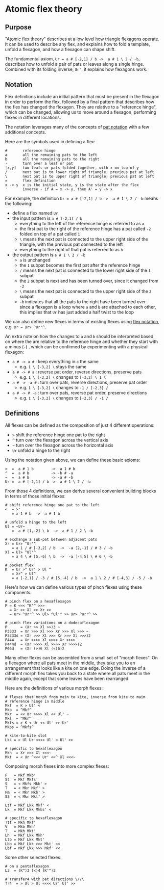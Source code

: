 # Atomic flex theory

## Purpose

"Atomic flex theory" describes at a low level how triangle flexagons operate.
It can be used to describe any flex, and explains how to fold a template, unfold a flexagon, and how a flexagon can shape shift.

The fundamental axiom, `Ur = a # [-2,1] / b ->  a # 1 \ 2 / -b`,
describes how to unfold a pair of pats or leaves along a single hinge.
Combined with its folding inverse, `Ur'`, it explains how flexagons work.

## Notation

Flex definitions include an initial pattern that must be present in the flexagon in order to perform the flex,
followed by a final pattern that describes how the flex has changed the flexagon.
They are relative to a "reference hinge", which can be changed,
allowing us to move around a flexagon, performing flexes in different locations.

The notation leverages many of the concepts of [pat notation](https://github.com/loki3/flexagonator/blob/master/docs/pat-notation.md)
with a few additional concepts.

Here are the symbols used in defining a flex:

```
#       reference hinge
a       all the remaining pats to the left
b       all the remaining pats to the right
-       turn over a leaf or pat
[x,y]   two leafs or pats folded together, with x on top of y
/       next pat is to lower right of triangle; previous pat at left
\       next pat is to upper right of triangle; previous pat at left
=       flex definition
x -> y  x is the initial state, y is the state after the flex
'       inverse - if A = x -> y, then A' = y -> x
```

For example, the definition `Ur = a # [-2,1] / b ->  a # 1 \ 2 / -b` means the following:

* define a flex named `Ur`
* the input pattern is `a # [-2,1] / b`
    * everything to the left of the reference hinge is referred to as `a`
    * the first pat to the right of the reference hinge has a pat called `-2` folded on top of a pat called `1`
    * `\` means the next pat is connected to the upper right side of the triangle, with the previous pat connected to the left
    * everything to the right of that pat is referred to as `b`
* the output pattern is `a # 1 \ 2 / -b`
    * `a` is unchanged
    * the `1` subpat becomes the first pat after the reference hinge
    * `/` means the next pat is connected to the lower right side of the `1` subpat
    * the `2` subpat is next and has been turned over, since it changed from `-2`
    * `\` means the next pat is connected to the upper right side of the `2` subpat
    * `-b` indicates that all the pats to the right have been turned over - since a flexagon is a loop where `a` and `b` are attached to each other, this implies that `Ur` has just added a half twist to the loop

We can also define new flexes in terms of existing flexes
using [flex notation](https://github.com/loki3/flexagonator/blob/master/docs/flex-notation.md),
e.g. `Xr = Ur> ^Ur'^`.

An extra note on how the changes to `a` and `b` should be interpreted based on where the are relative to the reference hinge and whether they start with a minus (`-`)
, which can be confirmed by experimenting with a physical flexagon:

* `a # -> a #` : keep everything in `a` the same
    * e.g. `1 \ [-3,2] \` stays the same
* `a # -> # a` : reverse pat order, reverse directions, preserve pats
    * e.g. `1 \ [-3,2] \` changes to `[-3,2] \ 1 \`
* `a # -> -a #` : turn over pats, reverse directions, preserve pat order
    * e.g. `1 \ [-3,2] \` changes to `-1 / [-2,3] /`
* `a # -> # -a` : turn over pats, reverse pat order, preserve directions
    * e.g. `1 \ [-3,2] \` changes to `[-2,3] / -1 /`

## Definitions

All flexes can be defined as the composition of just 4 different operations:

* `>`  shift the reference hinge one pat to the right
* `^`  turn over the flexagon across the vertical axis
* `~`  turn over the flexagon across the horizontal axis
* `Ur` unfold a hinge to the right

Using the notation given above, we can define these basic axioms:

```
>  =  a # 1 b        ->  a 1 # b
^  =  a # b          -> -b # -a
~  =  a # b          -> -a # -b
Ur =  a # [-2,1] / b ->  a # 1 \ 2 / -b
```

From those 4 definitions, we can derive several convenient building blocks in terms of those initial flexes:

```
# shift reference hinge one pat to the left
<  = >'
   = a 1 # b  ->  a # 1 b

# unfold a hinge to the left
Ul = ~Ur~
   =  a # [1,-2] \ b  ->  a # 1 / 2 \ -b

# exchange a sub-pat between adjacent pats
Xr = Ur> ^Ur'^
   = a 1 / # [-3,2] / b  ->  -a [2,-1] / # 3 / -b
Xl = Ul> ^Ul'^
   = a 4 \ # [5,-6] \ b  ->  -a [-4,5] \ # 6 \ -b

# pocket flex
K  = Ur >^ Ur' > Ul ^
   = Xr^ > Ul^
   = a [-2,1] / -3 / # [5,-4] / b  ->  a 1 \ 2 / # [-4,3] / -5 / -b
```

Here's how we can define various types of pinch flexes using these components:

```
# pinch flex on a hexaflexagon
P = K <<< ^K'^ >>>
  = Xr >> Xl >> Xr >>
  = Ur> ^Ur'^ >> Ul> ^Ul'^ >> Ur> ^Ur'^ >>

# pinch flex variations on a dodecaflexagon
P      = (Xr >> Xl >>)3 ~
P3333  = Xr >>> Xl >>> Xr >>> Xl >>> ~
P3333d = (Xr >>> Xl >>> Xr >>> Xl >>>)2
P444   = Xr >>>> Xl >>>> Xr >>>>
P444d  = (Xr >>>> Xl >>>> Xr >>>>)2
P66d   = (Xr (>)6 Xl (<)6)2
```

Many other flexes can be assembled from a small set of "morph flexes".
On a flexagon where all pats meet in the middle,
they take you to an arrangement that looks like a kite on one edge.
Doing the inverse of a different morph flex takes you back to a state where all pats meet in the middle again,
except that some leaves have been rearranged.

Here are the definitions of various morph flexes:

```
# flexes that morph from main to kite, inverse from kite to main
# reference hinge in middle
Mkf  = K > Ul' <
Mkb  = ^Mkf^
Mkr  = << Ur >>>> Xl << Ul' ~
Mkl  = ^Mkr^
Mkfs = > K < Ur << Ul' >> Ur'
Mkbs = ^Mkfs^

# kite-to-kite slot
Lkk = > Ul Ur <<<< Ul' < Ul' >>

# specific to hexaflexagon
Mkh  = Xr >>> Xl <<<~
Mkt  = < Ur ^<<< Ur' <<^ Xl <<<~
```

Composing morph flexes into more complex flexes:

```
F   = Mkf Mkb'
St  = Mkf Mkfs'
S   = < Mkfs Mkb' >
T   = < Mkr Mkf' >
Fm  = < Mkr Mkb' >
S3  = < Mkr Mkl' >

Ltf = Mkf Lkk Mkf' <
Lk  = Mkf Lkk Mkbs' <

# specific to hexaflexagon
Ttf = Mkh Mkf'
V   = Mkb Mkh'
T   = Mkh Mkt'
Lh  = Mkf Lkk Mkh'
Ltb = Mkf Lkk Mkt'
Lbb = Mkf Lkk >>> Mkt' <<
Lbf = Mkf Lkk >>> Mkf' <<
```

Some other selected flexes:

```
# on a pentaflexagon
L3  = (K^)3 (<)4 (K'^)3

# transfer4 with pat directions \//\
Tr4  = > Ul > Ul <<<< Ur' Ul' >>
```
